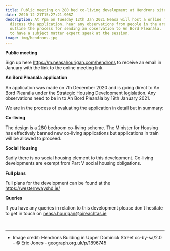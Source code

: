 ```yaml
---
title: Public meeting on 280 bed co-living development at Hendrons site
date: 2020-12-21T15:27:21.908Z
description: At 7pm on Tuesday 12th Jan 2021 Neasa will host a online meeting to
  discuss the application, hear any observations from people in the area and
  outline the process for sending an observation to An Bord Pleanála.  We hope
  to have a subject matter expert speak at the session.
image: img/hendrons.jpg
---
```

**Public meeting**

Sign up here <https://m.neasahourigan.com/hendrons> to receive an email in January with the link to the online meeting link.

**An Bord Pleanála application**

An application was made on 7th December 2020 and is going direct to An Bord Pleanála under the Strategic Housing Development legislation. Any observations need to be in to An Bord Pleanála by 19th January 2021.

We are in the process of evaluating the application in detail but in summary:

**Co-living** 

The design is a 280 bedroom co-living scheme. The Minister for Housing has effectively banned new co-living applications but applications in train will be allowed to proceed. 

**Social Housing**

Sadly there is no social housing element to this development. Co-living developments are exempt from Part V social housing obligations.  

**Full plans**

Full plans for the development can be found at the <https://westernwayshd.ie/>

**Queries**

If you have any queries in relation to this development please don't hesitate to get in touch on [neasa.hourigan@oireachtas.ie](< mailto:neasa.hourigan@oireachtas.ie?subject=Hendrons%20development&body=Dear%20Neasa%2C%0D%0A>)

<br><hr/>

* Image credit: Hendrons Building in Upper Dominick Street cc-by-sa/2.0 - © Eric Jones - [geograph.org.uk/p/1896745](https://geograph.org.uk/p/1896745)